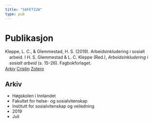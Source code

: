 ```yaml
---
title: "SAFET32W"
type: pub
---
```

<h1>Publikasjon</h1>
<article id="csl-bib-container-SAFET32W" class="csl-bib-container">
  <div class="csl-bib-body" style="line-height: 1.35; padding-left: 1em; text-indent:-1em;">
  <div class="csl-entry">Kleppe, L. C., &amp; Glemmestad, H. S. (2019). Arbeidsinkludering i sosialt arbeid. I H. S. Glemmestad &amp; L. C. Kleppe (Red.), <i>Arbeidsinkludering i sosialt arbeid</i> (s. 15&#x2013;26). Fagbokforlaget.</div>
</div>
  <div class="csl-bib-buttons">
    <a href="#taxonomy-article-SAFET32W" class="csl-bib-button">Arkiv</a>
    <a href="https://app.cristin.no/results/show.jsf?id=1710785" alt="Cristin URL" class="csl-bib-button">Cristin</a>
    <a href="http://zotero.org/groups/5402882/items/SAFET32W" alt="Zotero URL" class="csl-bib-button">Zotero</a>
  </div>
  <div id="csl-bib-meta-container-SAFET32W"></div>
</article>
<div id="csl-bib-meta-SAFET32W" class="csl-bib-meta">
  <article id="taxonomy-article-SAFET32W" class="taxonomy-article">
    <h1>Arkiv</h1>
    <ul>
      <li>Høgskolen i Innlandet</li>
      <li>Fakultet for helse- og sosialvitenskap</li>
      <li>Institutt for sosialvitenskap og veiledning</li>
      <li>2019</li>
      <li>Juli</li>
    </ul>
  </article>
</div>
